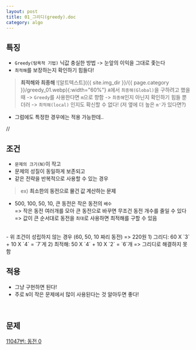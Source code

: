 ```yaml
---
layout: post
title: 01_그리디(greedy).doc
category: algo
---
```


## 특징
- `Greedy(탐욕적 기법)` 닉값 충실한 방법 -> 눈앞의 이익을 그대로 좇는다
- `최적해`를 보장하는지 확인하기 힘들다!
> **최적해와 최종해**
![알트텍스트]({{ site.img_dir }}/{{ page.category }}/greedy_01.webp){:width="60%"}
`A`에서 `최종해(Global)`을 구하려고 했을 때
-> `Greedy`를 사용한다면 `m`으로 향함
-> `최종해`인지 아닌지 확인하기 힘들 뿐 더러
-> `최적해(local)` 인지도 확신할 수 없다! (저 옆에 더 높은 `m'`가 있다면?)
- 그럼에도 특정한 경우에는 적용 가능한데..

//

## 조건
- `문제의 크기(N)`이 작고
- 문제의 성질이 동일하게 보존되고
- 같은 전략을 반복적으로 사용할 수 있는 경우

> ex) **최소한의 동전으로 물건 값 계산하는 문제**
- 500, 100, 50, 10, 큰 동전은 작은 동전의 `배수`   
=> 작은 동전 여러개를 모아 큰 동전으로 바꾸면 무조건 동전 개수를 줄일 수 있다   
=> 값이 큰 순서대로 동전을 `최대`로 사용하면 최적해를 구할 수 있음   
<br>
- 위 조건이 성립하지 않는 경우 (60, 50, 10 짜리 동전)   
=> 220원   
1) 그리디: 60 X `3` + 10 X `4` = `7`게   
2) 최적해: 50 X `4` + 10 X `2` = `6`개   
=> 그리디로 해결하지 못함

<br>

## 적용
- 그냥 구현하면 된다!
- 주로 `N`이 작은 문제에서 많이 사용된다는 것 알아두면 좋다!

<br>

## 문제

[11047번: 동전 0](/ps/11047.html)
